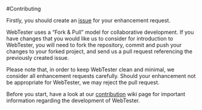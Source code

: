 #Contributing

Firstly, you should create an [issue][5] 
for your enhancement request.

WebTester uses a “Fork & Pull” model for collaborative development. If you have changes that you 
would like us to consider for introduction to WebTester, you will need to fork the repository, 
commit and push your changes to your forked project, and send us a pull request referencing the 
previously created issue.

Please note that, in order to keep WebTester clean and minimal, we consider all enhancement requests 
carefully. Should your enhancement not be appropriate for WebTester, we may reject the pull request.

Before you start, have a look at our [contribution][6] wiki page for important information regarding the development of 
WebTester.

[5]: https://github.com/testIT-WebTester/webtester2-core/issues
[6]: https://github.com/testIT-WebTester/webtester2-core/wiki/Contribution
